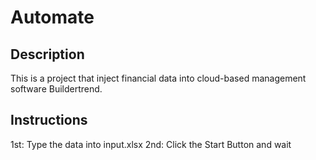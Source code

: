 # Automate
## Description
This is a project that inject financial data into cloud-based management software Buildertrend.
## Instructions
1st: Type the data into input.xlsx
2nd: Click the Start Button and wait 

